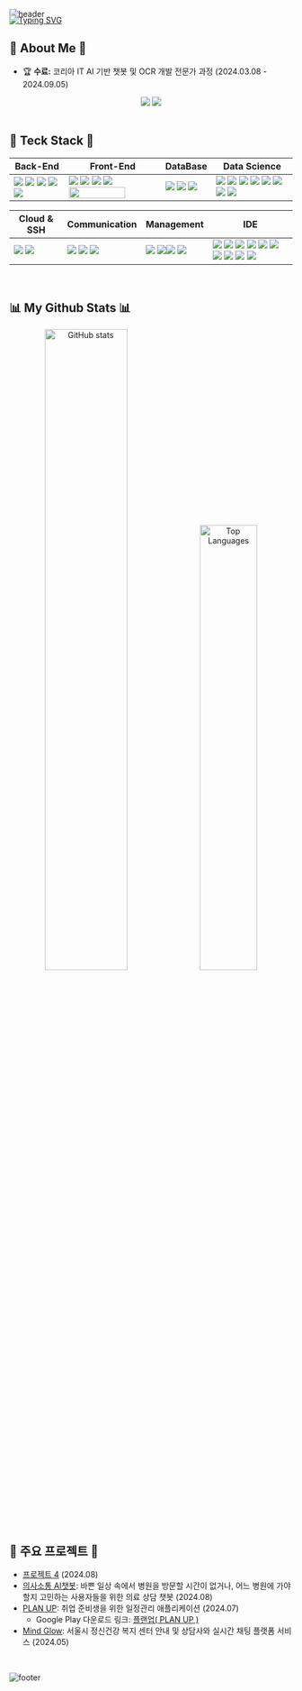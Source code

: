 ![header](https://capsule-render.vercel.app/api?type=waving&color=6994CDEE&text=&animation=twinkling&height=100)

<p style="margin-top: -20px;">
  <a href="https://git.io/typing-svg">
    <img src="https://readme-typing-svg.demolab.com?font=Alkatra&weight=500&size=45&duration=3500&pause=3&color=6994CDEE&center=false&vCenter=false&multiline=true&repeat=true&width=1000&height=100&lines=Welcome+to+Heeseon's+GitHub!👋" alt="Typing SVG">
  </a>
</p>

## 🌟 About Me 🌟

- 🏆 **수료:** 코리아 IT AI 기반 챗봇 및 OCR 개발 전문가 과정 (2024.03.08 - 2024.09.05)

<div align="center">
  <a href="https://glowing-hardcover-f38.notion.site/b01372b8f80b4566a2dbbcd6b79feaa5?v=5e2e36aabc61493f8ae3fbb086f0071e"><img src="https://img.shields.io/badge/Notion-000000?style=round-square&logo=Notion&logoColor=white"/></a> 
  <a href="https://hi-nomad.tistory.com/"><img src="https://img.shields.io/badge/Tistory-000000?style=round-square&logo=tistory&logoColor=white"/></a>
</div>

</br>

## 🔨 Teck Stack  🔨

<p>  

  | Back-End | Front-End | DataBase | Data Science |
  | --- | --- | --- | --- |
  | <span><img src="https://img.shields.io/badge/node.js-6DA55F?style=flat&logo=node.js&logoColor=white"/></span> <span><img src="https://img.shields.io/badge/FastAPI-005571?style=flat&logo=fastapi"/></span> <span><img src="https://img.shields.io/badge/C-A8B9CC?style=flat&logo=c&logoColor=white"/></span> <span><img src="https://img.shields.io/badge/C++-00599C?style=flat&logo=c%2B%2B&logoColor=white"/></span> <span><img src="https://img.shields.io/badge/PHP-777BB4?style=flat&logo=php&logoColor=white"/></span> | <span><img src="https://img.shields.io/badge/HTML5-E34F26?style=flat&logo=html5&logoColor=white"/></span> <span><img src="https://img.shields.io/badge/CSS3-1572B6?style=flat&logo=css3&logoColor=white"/></span> <span><img src="https://img.shields.io/badge/JavaScript-F7DF1E?style=flat&logo=javascript&logoColor=black"/></span> <span><img src="https://img.shields.io/badge/React-61DAFB?style=flat&logo=react&logoColor=black"/></span> <span><img src="https://img.shields.io/badge/React_Native-20232A?style=flat&logo=react&logoColor=61DAFB" width="100" height="20"/></span> |  <span><img src="https://img.shields.io/badge/MySQL-4479A1?style=flat&logo=mysql&logoColor=white"/></span> </span>  <span><img src="https://img.shields.io/badge/Oracle-F80000?style=flat&logo=oracle&logoColor=white"/></span> <span><img src="https://img.shields.io/badge/MongoDB-%234ea94b.svg?style=flat&logo=mongodb&logoColor=white"/></span> | <span><img src="https://img.shields.io/badge/Python-3776AB?style=flat&logo=python&logoColor=white"/></span> <span><img src="https://img.shields.io/badge/Pandas-150458?style=flat&logo=pandas&logoColor=white"/></span>  <span><img src="https://img.shields.io/badge/Numpy-013243?style=flat&logo=numpy&logoColor=white"/></span>  <span><img src="https://img.shields.io/badge/scikit learn-F7931E?style=flat&logo=scikitlearn&logoColor=white"/></span> <span><img src="https://img.shields.io/badge/opencv-%23white.svg?style=flat&logo=opencv&logoColor=white"/></span> <span><img src="https://img.shields.io/badge/TensorFlow-%23FF6F00.svg?style=flat&logo=TensorFlow&logoColor=white"/></span> <span><img src="https://img.shields.io/badge/PyTorch-%23EE4C2C.svg?style=flat&logo=PyTorch&logoColor=white"/></span>  <span><img src="https://img.shields.io/badge/Keras-D00000?style=flat&logo=keras&logoColor=white"/></span> |
</p>

<p>
  
  | Cloud & SSH | Communication | Management | IDE |
  | --- | --- | --- | --- |
  | <span><img src="https://img.shields.io/badge/Putty-283274?style=flat&logo=putty&logoColor=white"/></span> <span><img src="https://img.shields.io/badge/Docker-2496ED?style=flat&logo=docker&logoColor=white"/></span> | <span><img src="https://img.shields.io/badge/Slack-4A154B?style=flat&logo=slack&logoColor=white"/></span> <span><img src="https://img.shields.io/badge/Zoom-2D8CFF?style=flat&logo=zoom&logoColor=white"/></span> <span><img src="https://img.shields.io/badge/Discord-5865F2?style=flat&logo=discord&logoColor=white"/></span> | <span><img src="https://img.shields.io/badge/git-F05032?style=flat&logo=git&logoColor=white"/></span> <span><img src="https://img.shields.io/badge/github-181717?style=flat&logo=github&logoColor=white"/></span><span><img src="https://img.shields.io/badge/npm-CB3837?style=flat&logo=npm&logoColor=white"/></span>  <span><img src="https://img.shields.io/badge/yml-red"/></span> | <span><img src="https://img.shields.io/badge/VisualStudioCode-007ACC?style=flat&logo=visualstudiocode&logoColor=white"/></span> <span><img src="https://img.shields.io/badge/PyCharm-8de86a?style=flat&logo=pycharm&logoColor=black"/></span> <img src="https://img.shields.io/badge/Sourcetree-0052CC.svg?style=round-square&logo=Sourcetree&logoColor=white"/></span> <span><img src="https://img.shields.io/badge/Postman-FF6C37.svg?style=round-square&logo=Postman&logoColor=white"/></span>  <span><img src="https://img.shields.io/badge/Jupyter-F37626.svg?style=round-square&logo=jupyter&logoColor=white"/></span> <span><img src="https://img.shields.io/badge/Google Colab-F9AB00.svg?style=round-square&logo=googlecolab&logoColor=white"/></span> <span><img src="https://img.shields.io/badge/Spyder-FF0000?style=flat&logo=spyder&logoColor=white"/></span> <span><img src="https://img.shields.io/badge/Anaconda-44A833?style=flat&logo=anaconda&logoColor=white"/></span> <span><img src="https://img.shields.io/badge/Eclipse-2C2255?style=flat&logo=eclipseide&logoColor=white"/></span>  <span><span><img src="https://img.shields.io/badge/figma-F24E1E?style=flat&logo=figma&logoColor=white"/></span>
</p>

</br>

## 📊 My Github Stats 📊

<div align="center">
  <img src="https://github-readme-stats.vercel.app/api?username=heeseon06&theme=transparent&show_icons=true&&hide_border=true" alt="GitHub stats" style="width: 54%;" />
  <img src="https://github-readme-stats.vercel.app/api/top-langs/?username=heeseon06&layout=compact&theme=transparent&hide_border=true" alt="Top Languages" style="width: 45%;">
</div>

</br>

## 🤖 주요 프로젝트 🤖

- [프로젝트 4](링크) (2024.08)
- [의사소통 AI챗봇](https://github.com/Heeseon06/DoctorChat_frontend_Project): 바쁜 일상 속에서 병원을 방문할 시간이 없거나, 어느 병원에 가야 할지 고민하는 사용자들을 위한 의료 상담 챗봇 (2024.08)
- [PLAN UP](https://github.com/Heeseon06/PlanUP_frontend_Project): 취업 준비생을 위한 일정관리 애플리케이션 (2024.07)
    - Google Play 다운로드 링크: [플랜업( PLAN UP )](https://play.google.com/store/apps/details?id=com.PlanUP&pli=1)
- [Mind Glow](https://github.com/Heeseon06/MindGlow_Project): 서울시 정신건강 복지 센터 안내 및 상담사와 실시간 채팅 플랫폼 서비스 (2024.05)

</br>

<!-- ## 📝 논문·저서 📝 -->

<!-- - [논문](논문 링크) (2023) -->


![footer](https://capsule-render.vercel.app/api?type=waving&color=6994CDEE&height=80&section=footer)